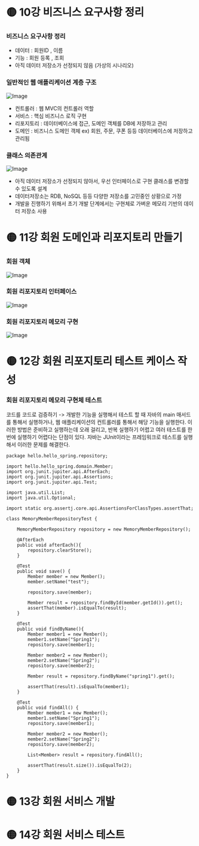 # 🟡 10강 비즈니스 요구사항 정리

### 비즈니스 요구사항 정리

- 데이터 : 회원ID , 이름
- 기능 : 회원 등록 , 조회
- 아직 데이터 저장소가 선정되지 않음 (가상의 시나리오)

### 일반적인 웹 애플리케이션 계층 구조

![Image](https://github.com/user-attachments/assets/2d311462-fa75-4750-93bf-800784b9d22e)

- 컨트롤러 : 웹 MVC의 컨트롤러 역할
- 서비스 : 핵심 비즈니스 로직 구현
- 리포지토리 : 데이터베이스에 접근, 도메인 객체를 DB에 저장하고 관리
- 도메인 : 비즈니스 도메인 객체 ex) 회원, 주문, 쿠폰 등등 데이터베이스에 저장하고 관리됨

### 클래스 의존관계

![Image](https://github.com/user-attachments/assets/7c66459f-d07d-4157-af6b-c43e9aa5bb11)

- 아직 데이터 저장소가 선정되지 않아서, 우선 인터페이스로 구현 클래스를 변경할 수 있도록 설계
- 데이터저장소는 RDB, NoSQL 등등 다양한 저장소를 고민중인 상황으로 가정
- 개발을 진행하기 위해서 초기 개발 단계에서는 구현체로 가벼운 메모리 기반의 데이터 저장소 사용
  

# 🟡 11강 회원 도메인과 리포지토리 만들기

### 회원 객체

![Image](https://github.com/user-attachments/assets/28d55605-403c-41b1-b655-6cfcd8aa96db)

### 회원 리포지토리 인터페이스

![Image](https://github.com/user-attachments/assets/395d40aa-8b3c-4302-a2f7-1281916d5c2c)

### 회원 리포지토리 메모리 구현

![Image](https://github.com/user-attachments/assets/a6744c83-7ba2-4cc8-b98c-bd4c8e3aff47)


# 🟡 12강 회원 리포지토리 테스트 케이스 작성

### 회원 리포지토리 메모리 구현체 테스트

코드를 코드로 검증하기 -> 개발한 기능을 실행해서 테스트 할 때 자바의 main 매서드를 통해서 실행하거나, 웹 애플리케이션의 컨트롤러를 통해서 해당 기능을 실행한다.
이러한 방법은 준비하고 실행하는데 오래 걸리고, 반복 실행하기 어렵고 여러 테스트를 한번에 실행하기 어렵다는 단점이 있다.
자바는 JUnit이라는 프레임워크로 테스트를 실행해서 이러한 문제를 해결한다.

```
package hello.hello_spring.repository;

import hello.hello_spring.domain.Member;
import org.junit.jupiter.api.AfterEach;
import org.junit.jupiter.api.Assertions;
import org.junit.jupiter.api.Test;

import java.util.List;
import java.util.Optional;

import static org.assertj.core.api.AssertionsForClassTypes.assertThat;

class MemoryMemberRepositoryTest {

    MemoryMemberRepository repository = new MemoryMemberRepository();
    
    @AfterEach
    public void afterEach(){
        repository.clearStore();
    }
    
    @Test
    public void save() {
        Member member = new Member();
        member.setName("test");

        repository.save(member);

        Member result = repository.findById(member.getId()).get();
        assertThat(member).isEqualTo(result);
    }
    
    @Test
    public void findByName(){
        Member member1 = new Member();
        member1.setName("Spring1");
        repository.save(member1);

        Member member2 = new Member();
        member2.setName("Spring2");
        repository.save(member2);
        
        Member result = repository.findByName("spring1").get();
        
        assertThat(result).isEqualTo(member1);
    }
    
    @Test
    public void findAll() {
        Member member1 = new Member();
        member1.setName("Spring1");
        repository.save(member1);
        
        Member member2 = new Member();
        member2.setName("Spring2");
        repository.save(member2);
        
        List<Member> result = repository.findAll();
        
        assertThat(result.size()).isEqualTo(2);
    }
}
```

# 🟡 13강 회원 서비스 개발

# 🟡 14강 회원 서비스 테스트
